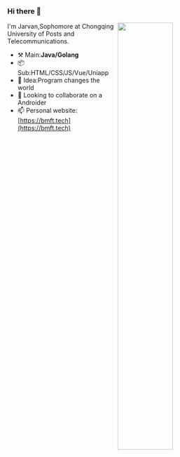 ### Hi there 👋

<!--
**dengjiawen8955/dengjiawen8955** is a ✨ _special_ ✨ repository because its `README.md` (this file) appears on your GitHub profile.

Here are some ideas to get you started:

- 🔭 I’m currently working on ...
- 🌱 I’m currently learning ...
- 👯 I’m looking to collaborate on ...
- 🤔 I’m looking for help with ...
- 💬 Ask me about ...
- 📫 How to reach me: ...
- 😄 Pronouns: ...
- ⚡ Fun fact: ...
-->
[<img align="right" width="50%" src="https://github-readme-stats.vercel.app/api?username=dengjiawen8955&show_icons=true">](https://bmft.tech)
I'm Jarvan,Sophomore at Chongqing University of Posts and Telecommunications.

* ⚒️ Main:**Java/Golang**
* 📦 Sub:HTML/CSS/JS/Vue/Uniapp
* 🌱 Idea:Program changes the world
* 👯 Looking to collaborate on a Androider
* 📫 Personal website:[https://bmft.tech](https://bmft.tech)
